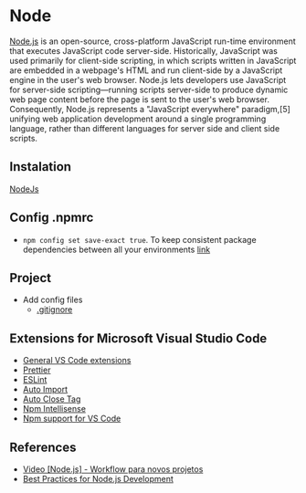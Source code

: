 # Node

[Node.js](https://en.wikipedia.org/wiki/Node.js) is an open-source, cross-platform JavaScript run-time environment that executes JavaScript code server-side. Historically, JavaScript was used primarily for client-side scripting, in which scripts written in JavaScript are embedded in a webpage's HTML and run client-side by a JavaScript engine in the user's web browser. Node.js lets developers use JavaScript for server-side scripting—running scripts server-side to produce dynamic web page content before the page is sent to the user's web browser. Consequently, Node.js represents a "JavaScript everywhere" paradigm,[5] unifying web application development around a single programming language, rather than different languages for server side and client side scripts.

## Instalation

[NodeJs](https://nodejs.org/en/)

## Config .npmrc

* `npm config set save-exact true`. To keep consistent package dependencies between all your environments [link](https://devcenter.heroku.com/articles/node-best-practices)

## Project

* Add config files
  * [.gitignore](https://www.gitignore.io/api/node)

## Extensions for Microsoft Visual Studio Code

* [General VS Code extensions](vs-code.md)
* [Prettier](prettier.md)
* [ESLint](eslint.md)
* [Auto Import](https://marketplace.visualstudio.com/items?itemName=steoates.autoimport)
* [Auto Close Tag](https://marketplace.visualstudio.com/items?itemName=formulahendry.auto-close-tag)
* [Npm Intellisense](https://marketplace.visualstudio.com/items?itemName=christian-kohler.npm-intellisense)
* [Npm support for VS Code](https://marketplace.visualstudio.com/items?itemName=eg2.vscode-npm-script)

## References

* [Video [Node.js] - Workflow para novos projetos](https://www.youtube.com/watch?v=uasNZldNPys)
* [Best Practices for Node.js Development](https://devcenter.heroku.com/articles/node-best-practices)
